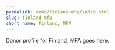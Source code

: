 ```yaml
---
permalink: demo/finland-mfa/index.html
slug: finland-mfa
short_name: Finland, MFA
---
```


Donor profile for Finland, MFA goes here.
